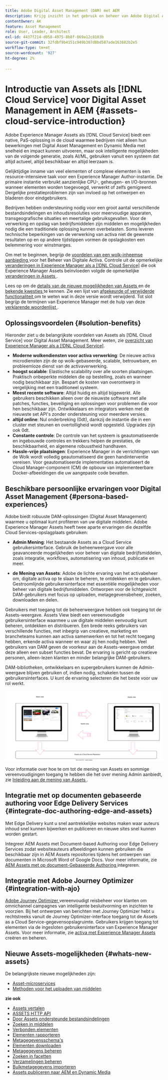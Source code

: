 ```yaml
---
title: Adobe Digital Asset Management (DAM) met AEM
description: Krijg inzicht in het gebruik en beheer van Adobe Digital Asset Management (DAM) met Experience Manager Assets as a Cloud Service.
contentOwner: AK
feature: Asset Management
role: User, Leader, Architect
exl-id: 4437f214-d058-4975-8b8f-869a12c8103b
source-git-commit: 32fdbf9b4151c949b307d8bd587ade163682b2e5
workflow-type: tm+mt
source-wordcount: '927'
ht-degree: 2%

---
```



# Introductie van Assets als [!DNL Cloud Service] voor Digital Asset Management in AEM {#assets-cloud-service-introduction}

<!-- Need review information from gklebus -->

Adobe Experience Manager Assets als [!DNL Cloud Service] biedt een native, PaS-oplossing in de cloud waarmee bedrijven niet alleen hun bewerkingen met Digital Asset Management en Dynamic Media met snelheid en impact kunnen uitvoeren, maar ook intelligente mogelijkheden van de volgende generatie, zoals AI/ML, gebruiken vanuit een systeem dat altijd actueel, altijd beschikbaar en altijd leerzaam is.

Gelijktijdige inname van veel elementen of complexe elementen is een resource-intensieve taak voor een Experience Manager Author-instantie. De primaire instantie verbruikt aanzienlijke CPU-, geheugen- en I/O-bronnen wanneer elementen worden toegevoegd, verwerkt of zelfs gemigreerd. Dergelijke prestatieproblemen zijn van invloed op het ontwerpen en bladeren door eindgebruikers.

Bedrijven hebben ondersteuning nodig voor een groot aantal verschillende bestandsindelingen en inhoudsresoluties voor meervoudige apparaten, transgeografische situaties en meertalige gebruiksgevallen. Voor de verwerking en opslag van bedrijfsmiddelen zijn middelen en mogelijkheden nodig die een traditionele oplossing kunnen overbelasten. Soms leveren technische beperkingen van de verwerking van activa niet de gewenste resultaten op en op andere tijdstippen vormen de opslagkosten een belemmering voor winstmarges.

Om met te beginnen, begrijp de [ voordelen van een wolk-inheemse aanbieding ](#solution-benefits) voor het Beheer van Digitale Activa. Controle uit de opmerkelijke [ veranderingen in Experience Manager als a  [!DNL Cloud Service]](/help/release-notes/aem-cloud-changes.md) die ook Experience Manager Assets beïnvloeden volgde de opmerkelijke [ veranderingen in Assets ](/help/assets/assets-cloud-changes.md).

Lees op om de [ details van de nieuwe mogelijkheden van Assets ](#whats-new-assets) en de [ bekende kwesties ](/help/release-notes/maintenance/latest.md) te kennen. Zie een lijst van [ afgekeurde of verwijderde functionaliteit ](/help/release-notes/deprecated-removed-features.md) om te weten wat in deze versie wordt verwijderd. Tot slot begrijp de termijnen van Experience Manager met de hulp van deze [ verklarende woordenlijst ](/help/overview/terminology.md).

## Oplossingsvoordelen {#solution-benefits}

Hieronder ziet u de belangrijkste voordelen van Assets als [!DNL Cloud Service] voor Digital Asset Management. Meer weten, zie [ overzicht van Experience Manager als a  [!DNL Cloud Service]](/help/overview/introduction.md).

* **Moderne wolkendiensten voor activa verwerking**: De nieuwe activa microdiensten zijn de op wolk-gebaseerde, scalable, betrouwbare, en probleemloze dienst van de activaverwerking.
* **hoogst scalable**: Elastische scalability over alle soorten plaatsingen. Praktisch onbeperkte middelen die op bestelling, zoals en wanneer nodig beschikbaar zijn. Bespart de kosten van overontwerp in vergelijking met een traditioneel systeem.
* **Meest recente software**: Altijd huidig en altijd bijgewerkt. Alle gebruikers beschikken alleen over de nieuwste software met alle patches, functies, beveiliging en oplossingen voor problemen die voor hen beschikbaar zijn. Ontwikkelaars en integrators werken met de nieuwste set API&#39;s zonder ondersteuning voor meerdere versies.
* **altijd online**: Nul onderbreking (0dt), dankzij de instantie die in een cluster met steunen en overtolligheid wordt opgesteld. Upgrades zijn ook 0dt.
* **Constante controle**: De controle van het systeem is geautomatiseerde en ingebouwde controles en trekkers helpen de prestaties, de beschikbaarheid, en algemene robuustheid handhaven.
* **Hassle-vrije plaatsingen**: Experience Manager in de verrichtingen van de Wolk wordt volledig geautomatiseerd die geen handinterventie vereisen. Voor geautomatiseerde implementaties automatiseert de Cloud Manager-component (CM) de opbouw van implementeerbare Docker-afbeeldingen die uw aangepaste code bevatten.

## Beschikbare persoonlijke ervaringen voor Digital Asset Management {#persona-based-experiences}

Adobe biedt robuuste DAM-oplossingen (Digital Asset Management) waarmee u optimaal kunt profiteren van uw digitale middelen. Adobe Experience Manager Assets heeft twee aparte ervaringen die dezelfde Cloud Services-opslagplaats gebruiken:

* **Admin Mening**: Het bestaande Assets as a Cloud Service gebruikersinterface. Gebruik de beheerweergave voor alle geavanceerde mogelijkheden voor beheer van digitale bedrijfsmiddelen, zoals integratie, workflows, automatisering van inhoud, publicatie en meer.

* **de Mening van Assets**: Adobe de lichte ervaring van het activabeheer om, digitale activa op te slaan te beheren, te ontdekken en te gebruiken. Gestroomlijnde gebruikersinterface met essentiële mogelijkheden voor beheer van digitale bedrijfsmiddelen. Ontworpen voor de lichtgewicht DAM-gebruikers met focus op uploaden, metagegevensbeheer, zoeken, downloaden en delen.

Gebruikers met toegang tot de beheerweergave hebben ook toegang tot de Assets-weergave. Assets View biedt een vereenvoudigde gebruikersinterface waarmee u uw digitale middelen eenvoudig kunt beheren, ontdekken en distribueren. Een brede reeks gebruikers van verschillende functies, met inbegrip van creatieve, marketing en brancheteams kunnen aan activa samenwerken en tot het recht toegang hebben, erkende activa wanneer en waar zij hen nodig hebben. Veel gebruikers van DAM geven de voorkeur aan de Assets-weergave omdat deze alleen een subset functies bevat. De ervaring is gericht op creatieve personen, alleen-lezen klanten en minder belangrijke DAM-gebruikers.

DAM-bibliotheken, ontwikkelaars en supergebruikers kunnen de Admin-weergave blijven gebruiken of, indien nodig, schakelen tussen de gebruikersinterfaces. U kunt de ervaring selecteren die het beste voor uw rol werkt.

![ toe:voegen-markeringen ](assets/newui-overview.svg)

Voor informatie over hoe te om tot de mening van Assets en sommige vereenvoudigingen toegang te hebben die het over mening Admin aanbiedt, zie [ Inleiding aan de mening van Assets ](/help/assets/assets-view-introduction.md).

## Integratie met op documenten gebaseerde authoring voor Edge Delivery Services {#integrate-doc-authoring-edge-and-assets}

Met Edge Delivery kunt u snel aantrekkelijke websites maken waar auteurs inhoud snel kunnen bijwerken en publiceren en nieuwe sites snel kunnen worden gestart.

Integreer AEM Assets met Document-based Authoring voor Edge Delivery Services zodat websiteauteurs afbeeldingen kunnen gebruiken die beschikbaar zijn in AEM Assets repositories tijdens het ontwerpen van documenten in Microsoft Word of Google Docs. Voor meer informatie, zie [ AEM Assets met op document-Gebaseerde Authoring ](/help/edge/using.md#integrate-assets-edge) integreren.

## Integratie met Adobe Journey Optimizer {#integration-with-ajo}

[ Adobe Journey Optimizer ](https://business.adobe.com/products/journey-optimizer/adobe-journey-optimizer.html) vereenvoudigt reisbeheer voor klanten om omnichannel campagnes van intelligente besluitvorming en inzichten te voorzien. Bij het ontwerpen van berichten met Journey Optimizer hebt u rechtstreeks vanuit de Journey Optimizer-interface toegang tot de Assets as a Cloud Service-gegevensopslagruimte. Gebruikers krijgen toegang tot elementen via de ingesloten gebruikersinterface van Experience Manager Assets. Voor meer informatie, zie [ activa met Experience Manager Assets ](https://experienceleague.adobe.com/docs/journey-optimizer/using/content-management/assets-images/assets.html) creëren en beheren.

## Nieuwe Assets-mogelijkheden {#whats-new-assets}

De belangrijkste nieuwe mogelijkheden zijn:

* [Asset-microservices](/help/assets/asset-microservices-overview.md)
* [Methoden voor het uploaden van middelen](/help/assets/add-assets.md)

**zie ook**

* [Assets vertalen](translate-assets.md)
* [ASSETS HTTP API](mac-api-assets.md)
* [Door Assets ondersteunde bestandsindelingen](file-format-support.md)
* [Zoeken in middelen](search-assets.md)
* [Verbonden elementen](use-assets-across-connected-assets-instances.md)
* [Elementen rapporteren](asset-reports.md)
* [Metagegevensschema&#39;s](metadata-schemas.md)
* [Elementen downloaden](download-assets-from-aem.md)
* [Metagegevens beheren](manage-metadata.md)
* [Zoeken in facetten](search-facets.md)
* [Verzamelingen beheren](manage-collections.md)
* [Bulkmetagegevens importeren](metadata-import-export.md)
* [Assets publiceren naar AEM en Dynamic Media](/help/assets/publish-assets-to-aem-and-dm.md)
